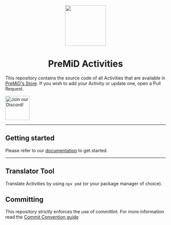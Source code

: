 <div align="center">
    <img src="https://avatars3.githubusercontent.com/u/46326568?s=400&amp;u=15e4a4988014780288d30ffb969fd1569fec23e6&amp;v=4" width="128px" style="max-width:100%;">
    <h1>PreMiD Activities</h1>
</div>

This repository contains the source code of all Activities that are available in [PreMiD's Store](https://premid.app/store). If you wish to add your Activity or update one, open a Pull Request.

<div align="left">
    <a target="_blank" href="https://discord.premid.app/" title="Join our Discord!">
        <img  src="https://discordapp.com/api/guilds/493130730549805057/widget.png?style=banner2" height="76px" draggable="false" alt="Join our Discord!">
    </a>
</div>

---

## Getting started

Please refer to our [documentation](https://docs.premid.app/dev/presence) to get started.

---

## Translator Tool

Translate Activities by using `npx pmd` (or your package manager of choice).

## Committing

This repository strictly enforces the use of commitlint. For more information read the [Commit Convention guide](./.github/COMMIT_CONVENTION.md)
